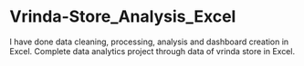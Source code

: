 # Vrinda-Store_Analysis_Excel
I have done data cleaning, processing, analysis and dashboard creation in Excel. Complete data analytics project through data of vrinda store in Excel.
